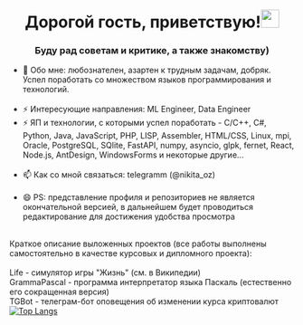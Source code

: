 <h1 align="center">Дорогой гость, приветствую!<img src="https://github.com/blackcater/blackcater/raw/main/images/Hi.gif" height="32"/></h1>
<h3 align="center">Буду рад советам и критике, а также знакомству)</h3>

- 💬 Обо мне: любознателен, азартен к трудным задачам, добряк. Успел поработать со множеством языков программирования и технологий.<br/><br/>
- ⚡ Интересующие направления: ML Engineer, Data Engineer
- ⚡ ЯП и технологии, с которыми успел поработать - С/C++, C#, Python, Java, JavaScript, PHP, LISP, Assembler, HTML/CSS, Linux, mpi, Oracle, PostgreSQL, SQlite, FastAPI, numpy, asyncio, glpk, fernet, React, Node.js, AntDesign, WindowsForms и некоторые другие...<br/><br/>
- 📫 Как со мной связаться: telegramm (@nikita_oz)<br/><br/>
- 😄 PS: представление профиля и репозиториев не является окончательной версией, в дальнейшем будет проводиться редактирование для достижения удобства просмотра

<br/>Краткое описание выложенных проектов (все работы выполнены самостоятельно в качестве курсовых и дипломного проекта):<br/><br/>
Life - симулятор игры "Жизнь" (см. в Википедии)<br/>
GrammaPascal - программа интерпретатор языка Паскаль (естественно его сокращенная версия)<br/>
TGBot - телеграм-бот оповещения об изменении курса криптовалют<br/>
[![Top Langs](https://github-readme-stats.vercel.app/api/top-langs/?username=schooolboy&layout=compact)](https://github.com/schooolboy/github-readme-stats)

